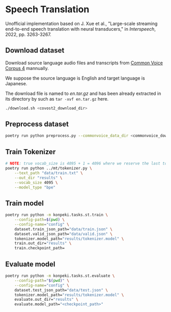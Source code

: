 # Speech Translation
Unofficial implementation based on J. Xue et al., "Large-scale streaming end-to-end speech translation with neural transducers," in *Interspeech*, 2022, pp. 3263-3267.

## Download dataset
Download source language audio files and transcripts from [Common Voice Corpus 4](https://commonvoice.mozilla.org/en/datasets) mannually.

We suppose the source language is English and target language is Japanese.

The download file is named to *en.tar.gz* and has been already extracted in its directory by such as `tar -xvf en.tar.gz` here.
```bash
./download.sh <covost2_download_dir>
```

## Preprocess dataset
```bash
poetry run python preprocess.py --commonvoice_data_dir <commonvoice_download_dir> --covost2_data_dir <covost2_download_dir> --out_dir data
```

## Train Tokenizer
```bash
# NOTE: true vocab_size is 4095 + 1 = 4096 where we reserve the last toke id for blank
poetry run python ../mt/tokenizer.py \
    --text_path "data/train.txt" \
    --out_dir "results" \
    --vocab_size 4095 \
    --model_type "bpe"
```

## Train model
```bash
poetry run python -m konpeki.tasks.st.train \
    --config-path=$(pwd) \
    --config-name="config" \
    dataset.train_json_path="data/train.json" \
    dataset.valid_json_path="data/valid.json" \
    tokenizer.model_path="results/tokenizer.model" \
    train.out_dir="results" \
    train.checkpoint_path=
```

## Evaluate model
```bash
poetry run python -m konpeki.tasks.st.evaluate \
    --config-path="$(pwd)" \
    --config-name="config" \
    dataset.test_json_path="data/test.json" \
    tokenizer.model_path="results/tokenizer.model" \
    evaluate.out_dir="results" \
    evaluate.model_path="<checkpoint_path>"
```
